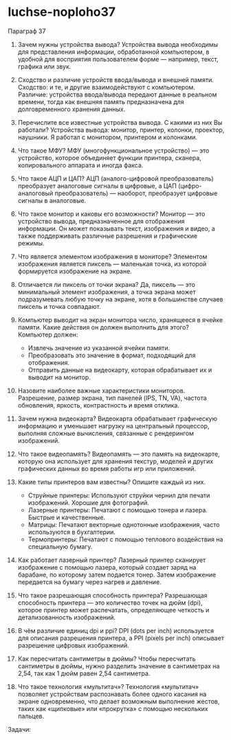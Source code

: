 # luchse-noploho37
Параграф 37

1. Зачем нужны устройства вывода?
   Устройства вывода необходимы для представления информации, обработанной компьютером, в удобной для восприятия пользователем форме — например, текст, графика или звук.

2. Сходство и различие устройств ввода/вывода и внешней памяти.
   Сходство: и те, и другие взаимодействуют с компьютером. Различие: устройства ввода/вывода передают данные в реальном времени, тогда как внешняя память предназначена для долговременного хранения данных.

3. Перечислите все известные устройства вывода. С какими из них Вы работали?
   Устройства вывода: монитор, принтер, колонки, проектор, наушники. Я работал с монитором, принтером и колонками.

4. Что такое МФУ?
   МФУ (многофункциональное устройство) — это устройство, которое объединяет функции принтера, сканера, копировального аппарата и иногда факса.

5. Что такое АЦП и ЦАП?
   АЦП (аналого-цифровой преобразователь) преобразует аналоговые сигналы в цифровые, а ЦАП (цифро-аналоговый преобразователь) — наоборот, преобразует цифровые сигналы в аналоговые.

6. Что такое монитор и каковы его возможности?
   Монитор — это устройство вывода, предназначенное для отображения информации. Он может показывать текст, изображения и видео, а также поддерживать различные разрешения и графические режимы.

7. Что является элементом изображения в мониторе?
   Элементом изображения является пиксель — маленькая точка, из которой формируется изображение на экране.

8. Отличается ли пиксель от точки экрана?
   Да, пиксель — это минимальный элемент изображения, а точка экрана может подразумевать любую точку на экране, хотя в большинстве случаев пиксель и точка совпадают.

9. Компьютер выводит на экран монитора число, хранящееся в ячейке памяти. Какие действия он должен выполнить для этого?
   Компьютер должен:
   - Извлечь значение из указанной ячейки памяти.
   - Преобразовать это значение в формат, подходящий для отображения.
   - Отправить данные на видеокарту, которая обрабатывает их и выводит на монитор.

10. Назовите наиболее важные характеристики мониторов.
    Разрешение, размер экрана, тип панелей (IPS, TN, VA), частота обновления, яркость, контрастность и время отклика.

11. Зачем нужна видеокарта?
    Видеокарта обрабатывает графическую информацию и уменьшает нагрузку на центральный процессор, выполняя сложные вычисления, связанные с рендерингом изображений.

12. Что такое видеопамять?
    Видеопамять — это память на видеокарте, которую она использует для хранения текстур, моделей и других графических данных во время работы игр или приложений.

13. Какие типы принтеров вам известны? Опишите каждый из них.
    - Струйные принтеры: Используют струйки чернил для печати изображений. Хорошие для фотографий.
    - Лазерные принтеры: Печатают с помощью тонера и лазера. Быстрые и качественные.
    - Матрицы: Печатают векторные однотонные изображения, часто используются в бухгалтерии.
    - Термопринтеры: Печатают с помощью теплового воздействия на специальную бумагу.

14. Как работает лазерный принтер?
    Лазерный принтер сканирует изображение с помощью лазера, который создает заряд на барабане, по которому затем подается тонер. Затем изображение передается на бумагу через нагрев и давление.

15. Что такое разрешающая способность принтера?
    Разрешающая способность принтера — это количество точек на дюйм (dpi), которое принтер может распечатать, определяющее четкость и детализованность изображений.

16. В чём различие единиц dpi и ppi?
    DPI (dots per inch) используется для описания разрешения принтера, а PPI (pixels per inch) описывает разрешение цифровых изображений.

17. Как пересчитать сантиметры в дюймы?
    Чтобы пересчитать сантиметры в дюймы, нужно разделить значение в сантиметрах на 2,54, так как 1 дюйм равен 2,54 сантиметра.

18. Что такое технология «мультитач»?
Технология «мультитач» позволяет устройствам распознавать более одного касания на экране одновременно, что делает возможным выполнение жестов, таких как «щипковые» или «прокрутка» с помощью нескольких пальцев.

Задачи:
